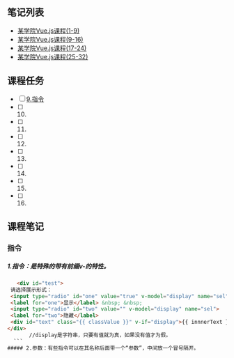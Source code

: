 ## 笔记列表
* [某学院Vue.js课程(1-9)](https://github.com/honglyan/demo/blob/master/Vue.js/vuejs1.0-advance-doc-1.md)  
* [某学院Vue.js课程(9-16)](https://github.com/honglyan/demo/blob/master/Vue.js/vuejs1.0-advance-doc-2.md)  
* [某学院Vue.js课程(17-24)](https://github.com/honglyan/demo/blob/master/Vue.js/vuejs1.0-advance-doc-3.md)
* [某学院Vue.js课程(25-32)](https://github.com/honglyan/demo/blob/master/Vue.js/vuejs1.0-advance-doc-4.md)


## 课程任务
- [ ] [9.指令](https://github.com/honglyan/demo/blob/master/Vue.js/vuejs1.0-advance-doc-2.md#指令)
- [ ] 10.
- [ ] 11.
- [ ] 12.
- [ ] 13.
- [ ] 14.
- [ ] 15.
- [ ] 16.  

## 课程笔记  
### 指令
##### 1.指令：是特殊的带有前缀v-的特性。
   ```html
      <div id="test">
    请选择展示形式：
    <input type="radio" id="one" value="true" v-model="display" name="sel">
    <label for="one">显示</label> &nbsp; &nbsp;
    <input type="radio" id="two" value="" v-model="display" name="sel">
    <label for="two">隐藏</label>
    <div id="text" class="{{ classValue }}" v-if="display">{{ innnerText }}</div>
  </div>
        //display是字符串，只要有值就为真，如果没有值才为假。
   ```
   ##### 2.参数：有些指令可以在其名称后面带一个“参数”，中间放一个冒号隔开。
